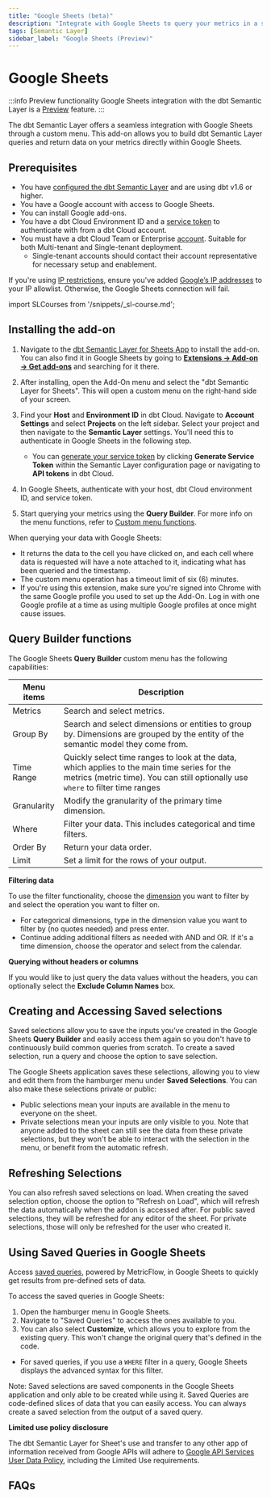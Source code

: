 ```yaml
---
title: "Google Sheets (beta)"
description: "Integrate with Google Sheets to query your metrics in a spreadsheet."
tags: [Semantic Layer]
sidebar_label: "Google Sheets (Preview)"
---
```


# Google Sheets <Lifecycle status='preview'/>

:::info Preview functionality
Google Sheets integration with the dbt Semantic Layer is a [Preview](/docs/dbt-versions/product-lifecycles#dbt-cloud) feature.
:::

The dbt Semantic Layer offers a seamless integration with Google Sheets through a custom menu. This add-on allows you to build dbt Semantic Layer queries and return data on your metrics directly within Google Sheets.

## Prerequisites

- You have [configured the dbt Semantic Layer](/docs/use-dbt-semantic-layer/setup-sl) and are using dbt v1.6 or higher.
- You have a Google account with access to Google Sheets.
- You can install Google add-ons.
- You have a dbt Cloud Environment ID and a [service token](/docs/dbt-cloud-apis/service-tokens) to authenticate with from a dbt Cloud account.
- You must have a dbt Cloud Team or Enterprise [account](https://www.getdbt.com/pricing). Suitable for both Multi-tenant and Single-tenant deployment.
  - Single-tenant accounts should contact their account representative for necessary setup and enablement.

If you're using [IP restrictions](/docs/cloud/secure/ip-restrictions), ensure you've added [Google’s IP addresses](https://www.gstatic.com/ipranges/goog.txt) to your IP allowlist. Otherwise, the Google Sheets connection will fail.

import SLCourses from '/snippets/_sl-course.md';

<SLCourses/>

## Installing the add-on

1. Navigate to the [dbt Semantic Layer for Sheets App](https://gsuite.google.com/marketplace/app/foo/392263010968) to install the add-on. You can also find it in Google Sheets by going to [**Extensions -> Add-on -> Get add-ons**](https://support.google.com/docs/answer/2942256?hl=en&co=GENIE.Platform%3DDesktop&oco=0#zippy=%2Cinstall-add-ons%2Cinstall-an-add-on) and searching for it there.
2. After installing, open the Add-On menu and select the "dbt Semantic Layer for Sheets". This will open a custom menu on the right-hand side of your screen.
3. Find your **Host** and **Environment ID** in dbt Cloud. Navigate to **Account Settings** and select **Projects** on the left sidebar. Select your project and then navigate to the **Semantic Layer** settings.  You'll need this to authenticate in Google Sheets in the following step.
   - You can [generate your service token](/docs/dbt-cloud-apis/service-tokens) by clicking **Generate Service Token** within the Semantic Layer configuration page or navigating to **API tokens** in dbt Cloud.

4. In Google Sheets, authenticate with your host, dbt Cloud environment ID, and service token.
   <Lightbox src="/img/docs/dbt-cloud/semantic-layer/sl-and-gsheets.jpg" width="70%" title="Access your Environment ID, Host, and URLs in your dbt Cloud Semantic Layer settings. Generate a service token in the Semantic Layer settings or API tokens settings" />

5. Start querying your metrics using the **Query Builder**. For more info on the menu functions, refer to [Custom menu functions](#custom-menu-functions).

When querying your data with Google Sheets:

- It returns the data to the cell you have clicked on, and each cell where data is requested will have a note attached to it, indicating what has been queried and the timestamp.
- The custom menu operation has a timeout limit of six (6) minutes.
- If you're using this extension, make sure you're signed into Chrome with the same Google profile you used to set up the Add-On. Log in with one Google profile at a time as using multiple Google profiles at once might cause issues.

  
## Query Builder functions

The Google Sheets **Query Builder** custom menu has the following capabilities:

| Menu items    | Description                                           |
|---------------|-------------------------------------------------------|
| Metrics       | Search and select metrics.                             |
| Group By      | Search and select dimensions or entities to group by. Dimensions are grouped by the entity of the semantic model they come from. |
| Time Range    | Quickly select time ranges to look at the data, which applies to the main time series for the metrics (metric time). You can still optionally use `where` to filter time ranges|
| Granularity   | Modify the granularity of the primary time dimension.      |
| Where         | Filter your data. This includes categorical and time filters. |
| Order By      | Return your data order.                              |
| Limit         | Set a limit for the rows of your output.               |


**Filtering data**

To use the filter functionality, choose the [dimension](docs/build/dimensions) you want to filter by and select the operation you want to filter on. 
   - For categorical dimensions, type in the dimension value you want to filter by (no quotes needed) and press enter. 
   - Continue adding additional filters as needed with AND and OR. If it's a time dimension, choose the operator and select from the calendar.

**Querying without headers or columns**

If you would like to just query the data values without the headers, you can optionally select the **Exclude Column Names** box.

## Creating and Accessing Saved selections
Saved selections allow you to save the inputs you've created in the Google Sheets **Query Builder** and easily access them again so you don't have to continuously build common queries from scratch. To create a saved selection, run a query and choose the option to save selection.

The Google Sheets application saves these selections, allowing you to view and edit them from the hamburger menu under **Saved Selections**. You can also make these selections private or public:

- Public selections mean your inputs are available in the menu to everyone on the sheet.
- Private selections mean your inputs are only visible to you. Note that anyone added to the sheet can still see the data from these private selections, but they won't be able to interact with the selection in the menu, or benefit from the automatic refresh.

## Refreshing Selections

You can also refresh saved selections on load. When creating the saved selection option, choose the option to "Refresh on Load", which will refresh the data automatically when the addon is accessed after. For public saved selections, they will be refreshed for any editor of the sheet. For private selections, those will only be refreshed for the user who created it. 


## Using Saved Queries in Google Sheets
Access [saved queries](/docs/build/saved-queries), powered by MetricFlow, in Google Sheets to quickly get results from pre-defined sets of data. 

To access the saved queries in Google Sheets:
1. Open the hamburger menu in Google Sheets.
2. Navigate to "Saved Queries" to access the ones available to you. 
3. You can also select **Customize**, which allows you to explore from the existing query. This won't change the original query that's defined in the code. 
  - For saved queries, if you use a `WHERE` filter in a query, Google Sheets displays the advanced syntax for this filter.

Note: Saved selections are saved components in the Google Sheets application and only able to be created while using it. Saved Queries are code-defined slices of data that you can easily access. You can always create a saved selection from the output of a saved query.  

**Limited use policy disclosure**

The dbt Semantic Layer for Sheet's use and transfer to any other app of information received from Google APIs will adhere to [Google API Services User Data Policy](https://developers.google.com/terms/api-services-user-data-policy), including the Limited Use requirements.

## FAQs
<FAQ path="Troubleshooting/sl-alpn-error" />
